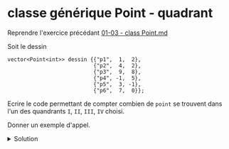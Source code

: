 # classe générique Point - quadrant 

Reprendre l'exercice précédant [01-03 - class Point.md](01-03%20-%20class%20Coord%20-%20distance.md)

Soit le dessin

~~~
vector<Point<int>> dessin {{"p1",  1,  2},
                           {"p2",  4,  2},
                           {"p3",  9,  8},
                           {"p4", -1,  5},
                           {"p5",  3, -1},
                           {"p6",  7,  0}};
~~~

Ecrire le code permettant de compter combien de `point` se trouvent dans l'un des quandrants `I`, `II`, `III`, `IV` choisi.

Donner un exemple d'appel.

<details>
<summary>Solution</summary>

~~~cpp
enum class Quadrant {I=1, II, III, IV};

template <typename T>
struct DansQuadrant {
   Quadrant q;
   bool operator() (const Point<T>& p) {
      switch (q) {
         case Quadrant::I   : return p.getCoord().getX() >= 0 and p.getCoord().getY() >= 0;
         case Quadrant::II  : return p.getCoord().getX() <= 0 and p.getCoord().getY() >= 0;
         case Quadrant::III : return p.getCoord().getX() <= 0 and p.getCoord().getY() <= 0;
         case Quadrant::IV  : return p.getCoord().getX() >= 0 and p.getCoord().getY() <= 0;
      }
   }
};

cout << count_if(dessin.begin(), dessin.end(), DansQuadrant<int>{Quadrant::I});
~~~

</details>
